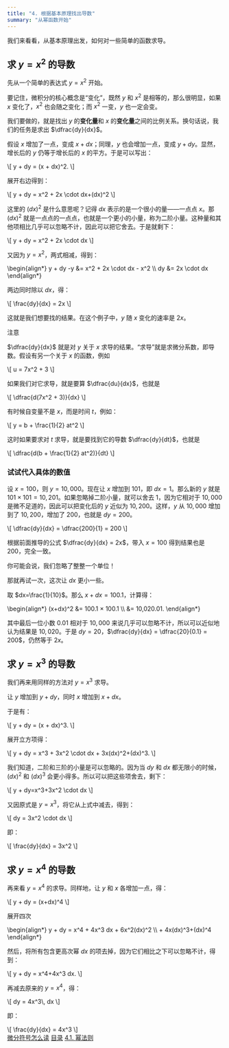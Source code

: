 ```yaml
---
title: "4. 根据基本原理找出导数"
summary: "从幂函数开始"
---
```


我们来看看，从基本原理出发，如何对一些简单的函数求导。

## 求 $y=x^2$ 的导数

先从一个简单的表达式 $y=x^2$ 开始。

要记住，微积分的核心概念是“变化”，既然 $y$ 和 $x^2$ 是相等的，那么很明显，如果 $x$ 变化了，$x^2$ 也会随之变化；而 $x^2$ 一变，$y$ 也一定会变。

我们要做的，就是找出 $y$ 的**变化量**和 $x$ 的**变化量**之间的比例关系。换句话说，我们的任务是求出 $\dfrac{dy}{dx}$。

假设 $x$ 增加了一点，变成 $x + dx$；同理，$y$ 也会增加一点，变成 $y + dy$。显然，增长后的 $y$ 仍等于增长后的 $x$ 的平方。于是可以写出：

<div class="math">\[
y + dy = (x + dx)^2.
\]</div>

展开右边得到：

<div class="math">\[
y + dy = x^2 + 2x \cdot dx+(dx)^2
\]</div>

这里的 $(dx)^2$ 是什么意思呢？记得 $dx$ 表示的是一个很小的量——一点点 $x$。那 $(dx)^2$ 就是一点点的一点点，也就是一个更小的小量，称为二阶小量。这种量和其他项相比几乎可以忽略不计，因此可以把它舍去。于是就剩下：

<div class="math">\[
y + dy = x^2 + 2x \cdot dx
\]</div>

又因为 $y = x^2$，两式相减，得到：

<div class="math">\begin{align*}
y + dy -y &= x^2 + 2x \cdot dx - x^2 \\
dy &= 2x \cdot dx
\end{align*}</div>

两边同时除以 $dx$，得：

<div class="math">\[
\frac{dy}{dx} = 2x
\]</div>

这就是我们想要找的结果。在这个例子中，$y$ 随 $x$ 变化的速率是 $2x$。

<div class="card">
<div class="card-header">注意</div>
<div class="card-body">

$\dfrac{dy}{dx}$ 就是对 $y$ 关于 $x$ 求导的结果。“求导”就是求微分系数，即导数。假设有另一个关于 $x$ 的函数，例如 

<div class="math">\[
u = 7x^2 + 3
\]</div>

如果我们对它求导，就是要算 $\dfrac{du}{dx}$，也就是 

<div class="math">\[
\dfrac{d(7x^2 + 3)}{dx}
\]</div>

有时候自变量不是 $x$，而是时间 $t$，例如：

<div class="math">\[
y = b + \frac{1}{2} at^2
\]</div>

这时如果要求对 $t$ 求导，就是要找到它的导数 $\dfrac{dy}{dt}$，也就是

<div class="math">\[
\dfrac{d(b + \frac{1}{2} at^2)}{dt}
\]</div>

</div>
</div>

### 试试代入具体的数值

设 $x=100$，则 $y=10,000$。现在让 $x$ 增加到 $101$，即 $dx = 1$。那么新的 $y$ 就是 $101 × 101 = 10,201$。如果忽略掉二阶小量，就可以舍去 $1$，因为它相对于 $10,000$ 是微不足道的，因此可以把变化后的 $y$ 近似为 $10,200$。这样，$y$ 从 $10,000$ 增加到了 $10,200$，增加了 $200$，也就是 $dy = 200$。

<div class="math">\[
\dfrac{dy}{dx} = \dfrac{200}{1} = 200
\]</div>

根据前面推导的公式 $\dfrac{dy}{dx} = 2x$，带入 $x = 100$ 得到结果也是 $200$，完全一致。

你可能会说，我们忽略了整整一个单位！

那就再试一次，这次让 $dx$ 更小一些。

取 $dx=\frac{1}{10}$。那么 $x+dx=100.1$，计算得：

<div class="math">\begin{align*}
(x+dx)^2 &= 100.1 × 100.1 \\
&= 10,020.01.
\end{align*}</div>

其中最后一位小数 $0.01$ 相对于 $10,000$ 来说几乎可以忽略不计，所以可以近似地认为结果是 $10,020$。于是 $dy = 20$，$\dfrac{dy}{dx} = \dfrac{20}{0.1} = 200$，仍然等于 $2x$。

## 求 $y = x^3$ 的导数

我们再来用同样的方法对 $y = x^3$ 求导。

让 $y$ 增加到 $y + dy$，同时 $x$ 增加到 $x + dx$。

于是有：

<div class="math">\[
y + dy = (x + dx)^3.
\]</div>

展开立方项得：

<div class="math">\[
y + dy = x^3 + 3x^2 \cdot dx + 3x(dx)^2+(dx)^3.
\]</div>

我们知道，二阶和三阶的小量是可以忽略的。因为当 $dy$ 和 $dx$ 都无限小的时候，$(dx)^2$ 和 $(dx)^3$ 会更小得多。所以可以把这些项舍去，剩下：

<div class="math">\[
y + dy=x^3+3x^2 \cdot dx
\]</div>

又因原式是 $y = x^3$，将它从上式中减去，得到：

<div class="math">\[
dy = 3x^2 \cdot dx
\]</div>

即：

<div class="math">\[
\frac{dy}{dx} = 3x^2
\]</div>

## 求 $y = x^4$ 的导数

再来看 $y = x^4$ 的求导。同样地，让 $y$ 和 $x$ 各增加一点，得：

<div class="math">\[
y + dy = (x+dx)^4
\]</div>

展开四次
<div class="math">\begin{align*}
y + dy = x^4 + 4x^3 dx + 6x^2(dx)^2 \\
+ 4x(dx)^3+(dx)^4
\end{align*}</div>

然后，将所有包含更高次幂 $dx$ 的项去掉，因为它们相比之下可以忽略不计，得到：

<div class="math">\[
y + dy = x^4+4x^3 dx.
\]</div>

再减去原来的 $y = x^4$，得：

<div class="math">\[
dy = 4x^3\, dx
\]</div>

即：

<div class="math">\[
\frac{dy}{dx} = 4x^3
\]</div>

<nav class="pagination justify-content-between">
<a href="../3-note">微分符号怎么读</a>
<a href="../">目录</a>
<a href="../4-1">4.1. 幂法则</a>
</nav>

